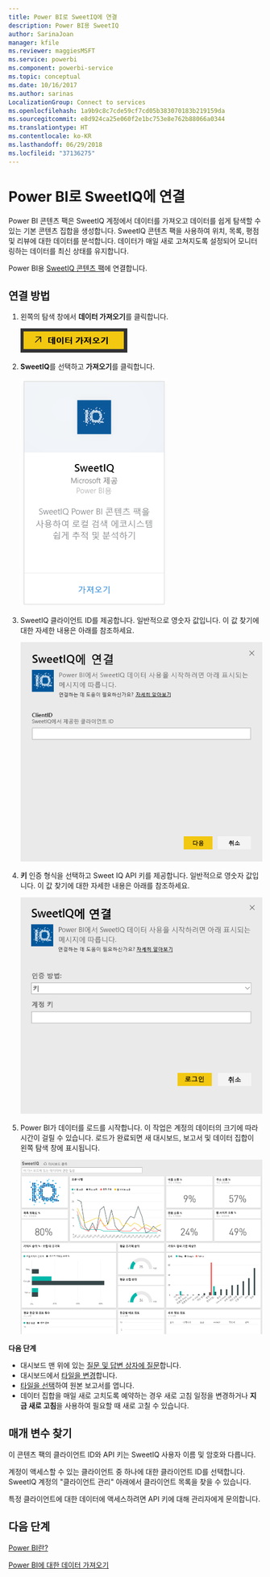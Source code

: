 ```yaml
---
title: Power BI로 SweetIQ에 연결
description: Power BI용 SweetIQ
author: SarinaJoan
manager: kfile
ms.reviewer: maggiesMSFT
ms.service: powerbi
ms.component: powerbi-service
ms.topic: conceptual
ms.date: 10/16/2017
ms.author: sarinas
LocalizationGroup: Connect to services
ms.openlocfilehash: 1a9b9c8c7cde59cf7cd05b383070183b219159da
ms.sourcegitcommit: e8d924ca25e060f2e1bc753e8e762b88066a0344
ms.translationtype: HT
ms.contentlocale: ko-KR
ms.lasthandoff: 06/29/2018
ms.locfileid: "37136275"
---
```

# <a name="connect-to-sweetiq-with-power-bi"></a>Power BI로 SweetIQ에 연결
Power BI 콘텐츠 팩은 SweetIQ 계정에서 데이터를 가져오고 데이터를 쉽게 탐색할 수 있는 기본 콘텐츠 집합을 생성합니다. SweetIQ 콘텐츠 팩을 사용하여 위치, 목록, 평점 및 리뷰에 대한 데이터를 분석합니다. 데이터가 매일 새로 고쳐지도록 설정되어 모니터링하는 데이터를 최신 상태를 유지합니다.

Power BI용 [SweetIQ 콘텐츠 팩](https://app.powerbi.com/groups/me/getdata/services/sweetiq)에 연결합니다.

## <a name="how-to-connect"></a>연결 방법
1. 왼쪽의 탐색 창에서 **데이터 가져오기**를 클릭합니다.
   
    ![](media/service-connect-to-sweetiq/getdata.png)
2. **SweetIQ**를 선택하고 **가져오기**를 클릭합니다.
   
    ![](media/service-connect-to-sweetiq/sweetiq.png)
3. SweetIQ 클라이언트 ID를 제공합니다. 일반적으로 영숫자 값입니다. 이 값 찾기에 대한 자세한 내용은 아래를 참조하세요.
   
    ![](media/service-connect-to-sweetiq/parameter.png)
4. **키** 인증 형식을 선택하고 Sweet IQ API 키를 제공합니다. 일반적으로 영숫자 값입니다. 이 값 찾기에 대한 자세한 내용은 아래를 참조하세요.
   
    ![](media/service-connect-to-sweetiq/credentials.png)
5. Power BI가 데이터를 로드를 시작합니다. 이 작업은 계정의 데이터의 크기에 따라 시간이 걸릴 수 있습니다. 로드가 완료되면 새 대시보드, 보고서 및 데이터 집합이 왼쪽 탐색 창에 표시됩니다.
   
    ![](media/service-connect-to-sweetiq/dashboard.png)

**다음 단계**

* 대시보드 맨 위에 있는 [질문 및 답변 상자에 질문](power-bi-q-and-a.md)합니다.
* 대시보드에서 [타일을 변경](service-dashboard-edit-tile.md)합니다.
* [타일을 선택](service-dashboard-tiles.md)하여 원본 보고서를 엽니다.
* 데이터 집합을 매일 새로 고치도록 예약하는 경우 새로 고침 일정을 변경하거나 **지금 새로 고침**을 사용하여 필요할 때 새로 고칠 수 있습니다.

## <a name="finding-parameters"></a>매개 변수 찾기
이 콘텐츠 팩의 클라이언트 ID와 API 키는 SweetIQ 사용자 이름 및 암호와 다릅니다.

계정이 액세스할 수 있는 클라이언트 중 하나에 대한 클라이언트 ID를 선택합니다. SweetIQ 계정의 "클라이언트 관리" 아래에서 클라이언트 목록을 찾을 수 있습니다.

특정 클라이언트에 대한 데이터에 액세스하려면 API 키에 대해 관리자에게 문의합니다.

## <a name="next-steps"></a>다음 단계
[Power BI란?](power-bi-overview.md)

[Power BI에 대한 데이터 가져오기](service-get-data.md)


